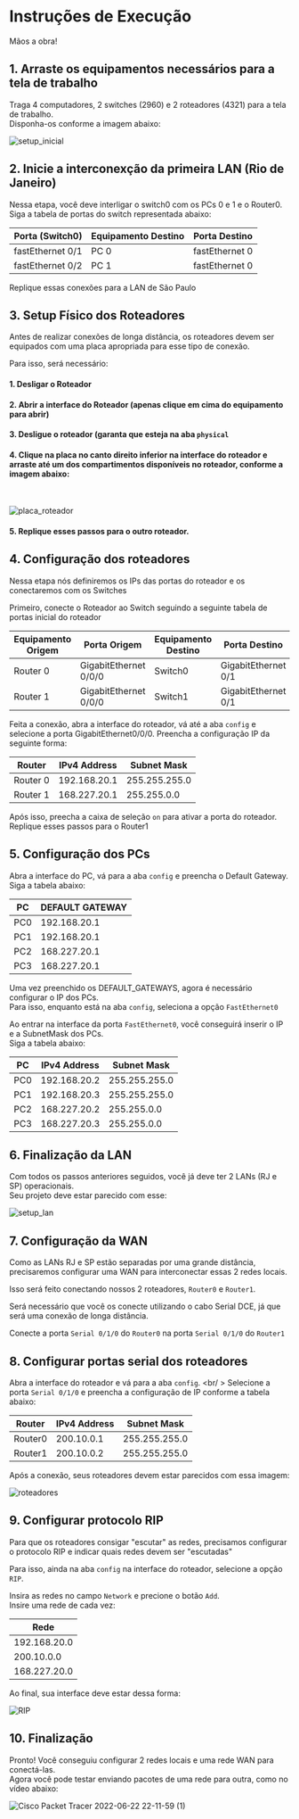 # Instruções de Execução

Mãos a obra!

## 1. Arraste os equipamentos necessários para a tela de trabalho
Traga 4 computadores, 2 switches (2960) e 2 roteadores (4321) para a tela de trabalho. <br />
Disponha-os conforme a imagem abaixo:

![setup_inicial](https://user-images.githubusercontent.com/65050552/175167542-81be4b35-e9ab-4b98-8529-577e1f583a93.png)

## 2. Inicie a interconexção da primeira LAN (Rio de Janeiro)

Nessa etapa, você deve interligar o switch0 com os PCs 0 e 1 e o Router0.
Siga a tabela de portas do switch representada abaixo:

|Porta (Switch0)| Equipamento Destino | Porta Destino |
|---------------|---------------------|---------------|
|fastEthernet 0/1 | PC 0              | fastEthernet 0|
|fastEthernet 0/2 | PC 1              | fastEthernet 0|

Replique essas conexões para a LAN de São Paulo

## 3. Setup Físico dos Roteadores

Antes de realizar conexões de longa distância, os roteadores devem ser equipados com uma placa apropriada para esse tipo de conexão.

Para isso, será necessário:
#### 1. Desligar o Roteador
#### 2. Abrir a interface do Roteador (apenas clique em cima do equipamento para abrir)
#### 3. Desligue o roteador (garanta que esteja na aba `physical`
#### 4. Clique na placa no canto direito inferior na interface do roteador e arraste até um dos compartimentos disponíveis no roteador, conforme a imagem abaixo:
<br />

![placa_roteador](https://user-images.githubusercontent.com/65050552/175170281-98270db8-84f2-476c-804d-c21858e183e5.png)

#### 5. Replique esses passos para o outro roteador.


## 4. Configuração dos roteadores
Nessa etapa nós definiremos os IPs das portas do roteador e os conectaremos com os Switches

Primeiro, conecte o Roteador ao Switch seguindo a seguinte tabela de portas inicial do roteador

Equipamento Origem |Porta Origem    | Equipamento Destino | Porta Destino |
-------------------|----------------|---------------------|---------------|
Router 0           |GigabitEthernet 0/0/0 | Switch0              | GigabitEthernet 0/1|
Router 1           |GigabitEthernet 0/0/0 | Switch1              | GigabitEthernet 0/1|

Feita a conexão, abra a interface do roteador, vá até a aba `config` e selecione a porta GigabitEthernet0/0/0. Preencha a configuração IP da seguinte forma:

Router |IPv4 Address| Subnet Mask |
-------|------------|-------------|
Router 0|192.168.20.1| 255.255.255.0|
Router 1|168.227.20.1| 255.255.0.0|

Após isso, preecha a caixa de seleção `on` para ativar a porta do roteador.
<br />
Replique esses passos para o Router1

## 5. Configuração dos PCs

Abra a interface do PC, vá para a aba `config` e preencha o Default Gateway.
Siga a tabela abaixo:

|PC          | DEFAULT GATEWAY |
|------------|-------------|
|PC0 | 192.168.20.1|
|PC1 | 192.168.20.1|
|PC2 | 168.227.20.1|
|PC3 | 168.227.20.1|


Uma vez preenchido os DEFAULT_GATEWAYS, agora é necessário configurar o IP dos PCs.<br >
Para isso, enquanto está na aba `config`, seleciona a opção `FastEthernet0`

Ao entrar na interface da porta `FastEthernet0`, você conseguirá inserir o IP e a SubnetMask dos PCs.<br />
Siga a tabela abaixo:

PC |IPv4 Address| Subnet Mask |
---|------------|-------------|
PC0|192.168.20.2| 255.255.255.0|
PC1|192.168.20.3| 255.255.255.0|
PC2|168.227.20.2| 255.255.0.0|
PC3|168.227.20.3| 255.255.0.0|

## 6. Finalização da LAN

Com todos os passos anteriores seguidos, você já deve ter 2 LANs (RJ e SP) operacionais.<br />
Seu projeto deve estar parecido com esse:

![setup_lan](https://user-images.githubusercontent.com/65050552/175181996-0f26ab1b-5714-4417-b86e-f0d1ece34f94.png)

## 7. Configuração da WAN

Como as LANs RJ e SP estão separadas por uma grande distância, precisaremos configurar uma WAN para interconectar essas 2 redes locais.

Isso será feito conectando nossos 2 roteadores, `Router0` e `Router1`.

Será necessário que você os conecte utilizando o cabo Serial DCE, já que será uma conexão de longa distância.

Conecte a porta `Serial 0/1/0` do `Router0` na porta `Serial 0/1/0` do `Router1`

## 8. Configurar portas serial dos roteadores

Abra a interface do roteador e vá para a aba `config`. <br/ >
Selecione a porta `Serial 0/1/0` e preencha a configuração de IP conforme a tabela abaixo:


Router |IPv4 Address| Subnet Mask |
-------|------------|-------------|
Router0|200.10.0.1  | 255.255.255.0|
Router1|200.10.0.2  | 255.255.255.0|

Após a conexão, seus roteadores devem estar parecidos com essa imagem:

![roteadores](https://user-images.githubusercontent.com/65050552/175185706-2d3e9d23-8051-4d77-9075-3278c17b7c5d.png)

## 9. Configurar protocolo RIP

Para que os roteadores consigar "escutar" as redes, precisamos configurar o protocolo RIP e indicar quais redes devem ser "escutadas"

Para isso, ainda na aba `config` na interface do roteador, selecione a opção `RIP`.

Insira as redes no campo `Network` e precione o botão `Add`.<br />
Insire uma rede de cada vez: <br />

|Rede         |
|-------------|
|192.168.20.0 |
|200.10.0.0   |
|168.227.20.0 |


Ao final, sua interface deve estar dessa forma:
<br />

![RIP](https://user-images.githubusercontent.com/65050552/175185412-9974634b-29a4-498a-b80a-dcb1f88f413f.png)


## 10. Finalização

Pronto! Você conseguiu configurar 2 redes locais e uma rede WAN para conectá-las.<br />
Agora você pode testar enviando pacotes de uma rede para outra, como no vídeo abaixo:



![Cisco Packet Tracer 2022-06-22 22-11-59 (1)](https://user-images.githubusercontent.com/65050552/175187117-291371f0-1989-4971-88bf-9b71bf6fb51c.gif)



